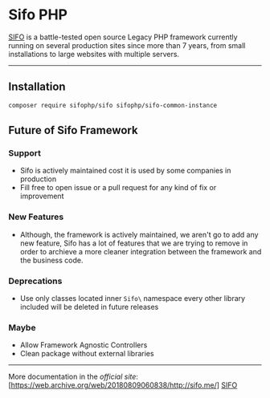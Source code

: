 Sifo PHP
========

[SIFO] is a battle-tested open source Legacy PHP framework currently running on several production
sites since more than 7 years, from small installations to large websites with multiple servers.

---

## Installation

```bash
composer require sifophp/sifo sifophp/sifo-common-instance
```

## Future of Sifo Framework

### Support

* Sifo is actively maintained cost it is used by some companies in production
* Fill free to open issue or a pull request for any kind of fix or improvement

### New Features

* Although, the framework is actively maintained, we aren't go to add any new feature, 
Sifo has a lot of features that we are trying to remove in order to archieve a more cleaner integration between the 
framework and the business code. 

### Deprecations

* Use only classes located inner `Sifo\`  namespace every other library included will be deleted in future releases

### Maybe

* Allow Framework Agnostic Controllers
* Clean package without external libraries 

---

More documentation in the *official site*: [https://web.archive.org/web/20180809060838/http://sifo.me/] [SIFO]

[SIFO]: https://web.archive.org/web/20180809060838/http://sifo.me/


